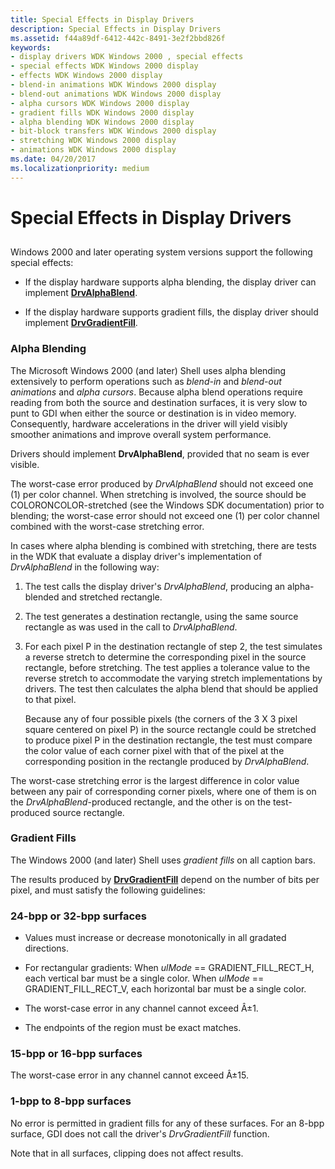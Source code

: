 ```yaml
---
title: Special Effects in Display Drivers
description: Special Effects in Display Drivers
ms.assetid: f44a89df-6412-442c-8491-3e2f2bbd826f
keywords:
- display drivers WDK Windows 2000 , special effects
- special effects WDK Windows 2000 display
- effects WDK Windows 2000 display
- blend-in animations WDK Windows 2000 display
- blend-out animations WDK Windows 2000 display
- alpha cursors WDK Windows 2000 display
- gradient fills WDK Windows 2000 display
- alpha blending WDK Windows 2000 display
- bit-block transfers WDK Windows 2000 display
- stretching WDK Windows 2000 display
- animations WDK Windows 2000 display
ms.date: 04/20/2017
ms.localizationpriority: medium
---
```


# Special Effects in Display Drivers


## <span id="ddk_special_effects_in_display_drivers_gg"></span><span id="DDK_SPECIAL_EFFECTS_IN_DISPLAY_DRIVERS_GG"></span>


Windows 2000 and later operating system versions support the following special effects:

-   If the display hardware supports alpha blending, the display driver can implement [**DrvAlphaBlend**](https://msdn.microsoft.com/library/windows/hardware/ff556176).

-   If the display hardware supports gradient fills, the display driver should implement [**DrvGradientFill**](https://msdn.microsoft.com/library/windows/hardware/ff556236).

### <span id="Alpha_Blending"></span><span id="alpha_blending"></span><span id="ALPHA_BLENDING"></span>Alpha Blending

The Microsoft Windows 2000 (and later) Shell uses alpha blending extensively to perform operations such as *blend-in* and *blend-out animations* and *alpha cursors*. Because alpha blend operations require reading from both the source and destination surfaces, it is very slow to punt to GDI when either the source or destination is in video memory. Consequently, hardware accelerations in the driver will yield visibly smoother animations and improve overall system performance.

Drivers should implement **DrvAlphaBlend**, provided that no seam is ever visible.

The worst-case error produced by *DrvAlphaBlend* should not exceed one (1) per color channel. When stretching is involved, the source should be COLORONCOLOR-stretched (see the Windows SDK documentation) prior to blending; the worst-case error should not exceed one (1) per color channel combined with the worst-case stretching error.

In cases where alpha blending is combined with stretching, there are tests in the WDK that evaluate a display driver's implementation of *DrvAlphaBlend* in the following way:

1.  The test calls the display driver's *DrvAlphaBlend*, producing an alpha-blended and stretched rectangle.

2.  The test generates a destination rectangle, using the same source rectangle as was used in the call to *DrvAlphaBlend*.

3.  For each pixel P in the destination rectangle of step 2, the test simulates a reverse stretch to determine the corresponding pixel in the source rectangle, before stretching. The test applies a tolerance value to the reverse stretch to accommodate the varying stretch implementations by drivers. The test then calculates the alpha blend that should be applied to that pixel.

    Because any of four possible pixels (the corners of the 3 X 3 pixel square centered on pixel P) in the source rectangle could be stretched to produce pixel P in the destination rectangle, the test must compare the color value of each corner pixel with that of the pixel at the corresponding position in the rectangle produced by *DrvAlphaBlend*.

The worst-case stretching error is the largest difference in color value between any pair of corresponding corner pixels, where one of them is on the *DrvAlphaBlend*-produced rectangle, and the other is on the test-produced source rectangle.

### <span id="Gradient_Fills"></span><span id="gradient_fills"></span><span id="GRADIENT_FILLS"></span>Gradient Fills

The Windows 2000 (and later) Shell uses *gradient fills* on all caption bars.

The results produced by [**DrvGradientFill**](https://msdn.microsoft.com/library/windows/hardware/ff556236) depend on the number of bits per pixel, and must satisfy the following guidelines:

### <span id="_24_bpp_or_32_bpp_surfaces"></span><span id="_24_BPP_OR_32_BPP_SURFACES"></span>24-bpp or 32-bpp surfaces

-   Values must increase or decrease monotonically in all gradated directions.

-   For rectangular gradients:
    When *ulMode* == GRADIENT\_FILL\_RECT\_H, each vertical bar must be a single color.
    When *ulMode* == GRADIENT\_FILL\_RECT\_V, each horizontal bar must be a single color.
-   The worst-case error in any channel cannot exceed Â±1.

-   The endpoints of the region must be exact matches.

### <span id="_15_bpp_or_16_bpp_surfaces"></span><span id="_15_BPP_OR_16_BPP_SURFACES"></span>15-bpp or 16-bpp surfaces

The worst-case error in any channel cannot exceed Â±15.

### <span id="_1_bpp_to_8_bpp_surfaces"></span><span id="_1_BPP_TO_8_BPP_SURFACES"></span>1-bpp to 8-bpp surfaces

No error is permitted in gradient fills for any of these surfaces. For an 8-bpp surface, GDI does not call the driver's *DrvGradientFill* function.

Note that in all surfaces, clipping does not affect results.

 

 





